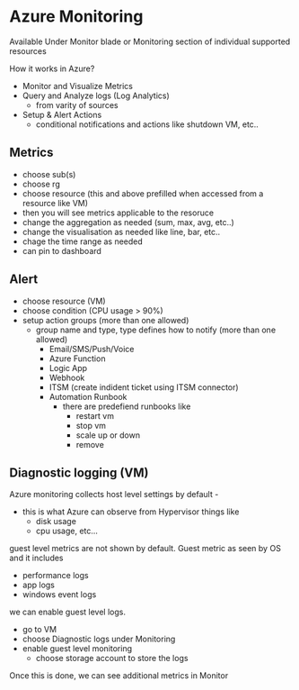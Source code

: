 # Azure Monitoring

Available Under Monitor blade or Monitoring section of individual supported resources

How it works in Azure?

* Monitor and Visualize Metrics
* Query and Analyze logs (Log Analytics)
    * from varity of sources
* Setup & Alert Actions
    * conditional notifications and actions like shutdown VM, etc..

## Metrics

* choose sub(s)
* choose rg
* choose resource (this and above prefilled when accessed from a resource like VM)
* then you will see metrics applicable to the resoruce
* change the aggregation as needed (sum, max, avg, etc..)
* change the visualisation as needed like line, bar, etc..
* chage the time range as needed
* can pin to dashboard 



## Alert

* choose resource (VM)
* choose condition (CPU usage > 90%)
* setup action groups (more than one allowed)
    * group name and type, type defines how to notify (more than one allowed)
        * Email/SMS/Push/Voice
        * Azure Function
        * Logic App
        * Webhook
        * ITSM (create indident ticket using ITSM connector)
        * Automation Runbook
            * there are predefiend runbooks like
                * restart vm
                * stop vm
                * scale up or down
                * remove

## Diagnostic logging (VM)

Azure monitoring collects host level settings by default - 
* this is what Azure can observe from Hypervisor things like 
    * disk usage 
    * cpu usage, etc...

guest level metrics are not shown by default. Guest metric as seen by OS and it includes
* performance logs
* app logs
* windows event logs


we can enable guest level logs.
* go to VM
* choose Diagnostic logs under Monitoring
* enable guest level monitoring
    * choose storage account to store the logs

Once this is done, we can see additional metrics in Monitor




